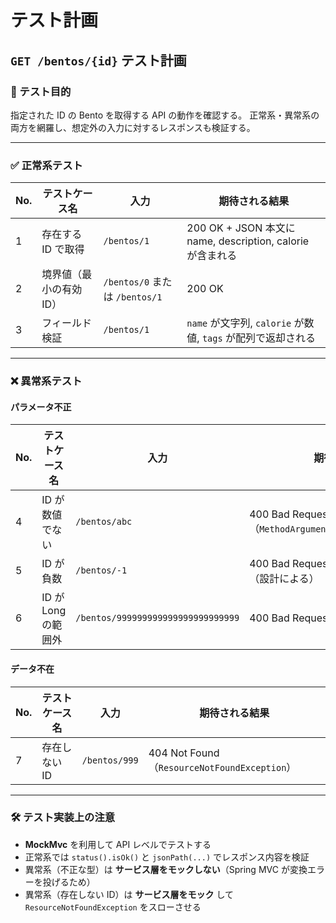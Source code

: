# テスト計画

## `GET /bentos/{id}` テスト計画

### 🎯 テスト目的

指定された ID の Bento を取得する API の動作を確認する。
正常系・異常系の両方を網羅し、想定外の入力に対するレスポンスも検証する。

---

### ✅ 正常系テスト

| No. | テストケース名       | 入力                          | 期待される結果                                            |
| --- | ------------- | --------------------------- | -------------------------------------------------- |
| 1   | 存在する ID で取得   | `/bentos/1`                 | 200 OK + JSON 本文に name, description, calorie が含まれる |
| 2   | 境界値（最小の有効 ID） | `/bentos/0` または `/bentos/1` | 200 OK                                             |
| 3   | フィールド検証       | `/bentos/1`                 | `name` が文字列, `calorie` が数値, `tags` が配列で返却される       |

---

### ❌ 異常系テスト

#### パラメータ不正

| No. | テストケース名        | 入力                                 | 期待される結果                                                |
| --- | -------------- | ---------------------------------- | ------------------------------------------------------ |
| 4   | ID が数値でない      | `/bentos/abc`                      | 400 Bad Request（`MethodArgumentTypeMismatchException`） |
| 5   | ID が負数         | `/bentos/-1`                       | 400 Bad Request または 404 Not Found（設計による）               |
| 6   | ID が Long の範囲外 | `/bentos/999999999999999999999999` | 400 Bad Request                                        |

#### データ不在

| No. | テストケース名  | 入力            | 期待される結果                                    |
| --- | -------- | ------------- | ------------------------------------------ |
| 7   | 存在しない ID | `/bentos/999` | 404 Not Found（`ResourceNotFoundException`） |

---

### 🛠 テスト実装上の注意

* **MockMvc** を利用して API レベルでテストする
* 正常系では `status().isOk()` と `jsonPath(...)` でレスポンス内容を検証
* 異常系（不正な型）は **サービス層をモックしない**（Spring MVC が変換エラーを投げるため）
* 異常系（存在しない ID）は **サービス層をモック** して `ResourceNotFoundException` をスローさせる
